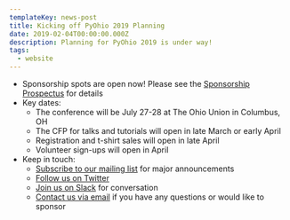 ```yaml
---
templateKey: news-post
title: Kicking off PyOhio 2019 Planning
date: 2019-02-04T00:00:00.000Z
description: Planning for PyOhio 2019 is under way!
tags:
  - website
---
```

- Sponsorship spots are open now! Please see the [Sponsorship Prospectus](/sponsorship) for details
- Key dates:
  - The conference will be July 27-28 at The Ohio Union in Columbus, OH
  - The CFP for talks and tutorials will open in late March or early April
  - Registration and t-shirt sales will open in late April
  - Volunteer sign-ups will open in April
- Keep in touch:
  - [Subscribe to our mailing list](/about/keep-in-touch) for major announcements
  - [Follow us on Twitter](https://www.twitter.com/pyohio) 
  - [Join us on Slack](https://slack.pyohio.org/) for conversation
  - [Contact us via email](mailto:info@pyohio.org) if you have any questions or would like to sponsor
